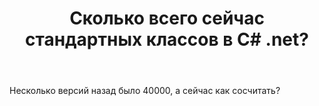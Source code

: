 ﻿---
title: "Сколько всего сейчас стандартных классов в C# .net?"
se.owner.user_id: 11849
se.owner.display_name: "Владимир Смирнов"
se.owner.link: "https://ru.stackoverflow.com/users/11849/%d0%92%d0%bb%d0%b0%d0%b4%d0%b8%d0%bc%d0%b8%d1%80-%d0%a1%d0%bc%d0%b8%d1%80%d0%bd%d0%be%d0%b2"
se.link: "https://ru.stackoverflow.com/questions/882416/%d0%a1%d0%ba%d0%be%d0%bb%d1%8c%d0%ba%d0%be-%d0%b2%d1%81%d0%b5%d0%b3%d0%be-%d1%81%d0%b5%d0%b9%d1%87%d0%b0%d1%81-%d1%81%d1%82%d0%b0%d0%bd%d0%b4%d0%b0%d1%80%d1%82%d0%bd%d1%8b%d1%85-%d0%ba%d0%bb%d0%b0%d1%81%d1%81%d0%be%d0%b2-%d0%b2-c-net"
se.question_id: 882416
se.post_type: question
se.score: -2
---
<p>Несколько версий назад было 40000, а сейчас как сосчитать?</p>
